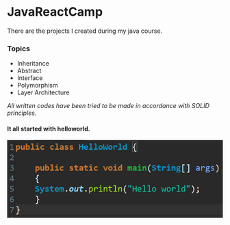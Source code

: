 # JavaReactCamp <br/>
There are the projects I created during my java course. <br/>
### **Topics** <br/>

- Inheritance
- Abstract
- Interface
- Polymorphism
- Layer Architecture <br/>

*All written codes have been tried to be made in accordance with SOLID principles.* <br/>

#### It all started with helloworld. <br/>
![Hello World](https://github.com/RecepFatih/JavaReactCamp/blob/main/helloworld.png)
